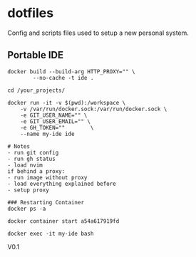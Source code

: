# dotfiles

Config and scripts files used to setup a new personal system. 

## Portable IDE

```
docker build --build-arg HTTP_PROXY="" \
        --no-cache -t ide .

cd /your_projects/

docker run -it -v $(pwd):/workspace \
    -v /var/run/docker.sock:/var/run/docker.sock \
    -e GIT_USER_NAME="" \
    -e GIT_USER_EMAIL="" \
    -e GH_TOKEN=""        \
    --name my-ide ide

# Notes
- run git config
- run gh status
- load nvim
if behind a proxy:
- run image without proxy
- load everything explained before
- setup proxy

### Restarting Container
docker ps -a

docker container start a54a617919fd

docker exec -it my-ide bash
```

V0.1
